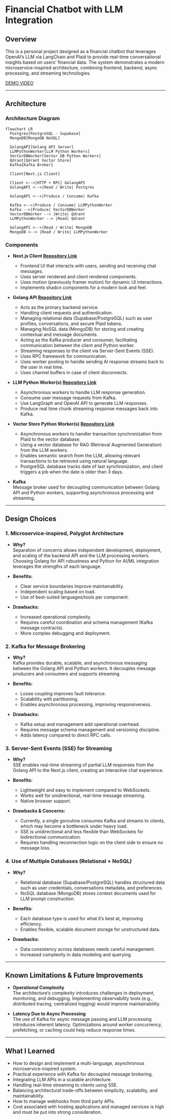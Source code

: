 # Financial Chatbot with LLM Integration

## Overview

This is a personal project designed as a financial chatbot that leverages OpenAI’s LLM via LangChain and Plaid to provide real-time conversational insights based on users' financial data. The system demonstrates a modern microservice-inspired architecture, combining frontend, backend, async processing, and streaming technologies.

[DEMO VIDEO](https://youtu.be/8TAVY58alXA)

---

## Architecture

### Architecture Diagram
```mermaid
flowchart LR
  Postgres[PostgreSQL - Supabase]
  MongoDB[MongoDB NoSQL]

  GolangAPI[Golang API Server]
  LLMPythonWorker[LLM Python Workers]
  VectorDBWorker[Vector DB Python Workers]
  Qdrant[Qdrant Vector Store]
  Kafka{Kafka Broker}

  Client[Next.js Client]

  Client <-->|HTTP + RPC| GolangAPI
  GolangAPI <-->|Read / Write| Postgres

  GolangAPI <-->|Produce / Consume| Kafka

  Kafka <-->|Produce / Consume| LLMPythonWorker
  Kafka -->|Produce| VectorDBWorker
  VectorDBWorker --> |Write| Qdrant
  LLMPythonWorker --> |Read| Qdrant

  GolangAPI <-->|Read / Write| MongoDB
  MongoDB <--> |Read / Write| LLMPythonWorker
```

### Components

- **Next.js Client [Repository Link](https://github.com/kyshu11027/financial-chatbot-client)**  
  - Frontend UI that interacts with users, sending and receiving chat messages.
  - Uses server rendered and client rendered components.
  - Uses motion (previously framer motion) for dynamic UI interactions.
  - Implements shadcn components for a modern look and feel.

- **Golang API [Repository Link](https://github.com/kyshu11027/financial-chatbot-api)**  
  - Acts as the primary backend service.
  - Handling client requests and authentication.
  - Managing relational data (Supabase/PostgreSQL) such as user profiles, conversations, and secure Plaid tokens.
  - Managing NoSQL data (MongoDB) for storing and creating contextual and message documents.
  - Acting as the Kafka producer and consumer, facilitating communication between the client and Python worker.
  - Streaming responses to the client via Server-Sent Events (SSE).
  - Uses RPC framework for communication.
  - Uses worker pooling to handle sending AI response streams back to the user in real time.
  - Uses channel buffers in case of client disconnects.

- **LLM Python Worker(s) [Repository Link](https://github.com/kyshu11027/financial-chatbot-llm)**  
  - Asynchronous workers to handle LLM response generation.
  - Consume user message requests from Kafka.
  - Use LangGraph and OpenAI API to generate LLM responses.
  - Produce real time chunk streaming response messages back into Kafka.
 
- **Vector Store Python Worker(s) [Repository Link](https://github.com/kyshu11027/financial-chatbot-vectordb-worker)**
  - Asynchronous workers to handler transaction synchronization from Plaid to the vector database.
  - Using a vector database for RAG (Retrieval Augmented Generation) from the LLM workers.
  - Enables semantic search from the LLM, allowing relevant transactions to be retrieved using natural language.
  - PostgreSQL database tracks date of last synchronization, and client triggers a job when the date is older than 3 days.
  
- **Kafka**  
  Message broker used for decoupling communication between Golang API and Python workers, supporting asynchronous processing and streaming.

---

## Design Choices

### 1. **Microservice-inspired, Polyglot Architecture**

- **Why?**  
  Separation of concerns allows independent development, deployment, and scaling of the backend API and the LLM processing workers. Choosing Golang for API robustness and Python for AI/ML integration leverages the strengths of each language.

- **Benefits:**  
  - Clear service boundaries improve maintainability.
  - Independent scaling based on load.
  - Use of best-suited languages/tools per component.

- **Drawbacks:**  
  - Increased operational complexity.
  - Requires careful coordination and schema management (Kafka message contracts).
  - More complex debugging and deployment.

### 2. **Kafka for Message Brokering**

- **Why?**  
  Kafka provides durable, scalable, and asynchronous messaging between the Golang API and Python workers. It decouples message producers and consumers and supports streaming.

- **Benefits:**  
  - Loose coupling improves fault tolerance.
  - Scalability with partitioning.
  - Enables asynchronous processing, improving responsiveness.

- **Drawbacks:**  
  - Kafka setup and management add operational overhead.
  - Requires message schema management and versioning discipline.
  - Adds latency compared to direct RPC calls.

### 3. **Server-Sent Events (SSE) for Streaming**

- **Why?**  
  SSE enables real-time streaming of partial LLM responses from the Golang API to the Next.js client, creating an interactive chat experience.

- **Benefits:**  
  - Lightweight and easy to implement compared to WebSockets.
  - Works well for unidirectional, real-time message streaming.
  - Native browser support.

- **Drawbacks & Concerns:**  
  - Currently, a single goroutine consumes Kafka and streams to clients, which may become a bottleneck under heavy load.
  - SSE is unidirectional and less flexible than WebSockets for bidirectional communication.
  - Requires handling reconnection logic on the client side to ensure no message loss.

### 4. **Use of Multiple Databases (Relational + NoSQL)**

- **Why?**  
  - Relational database (Supabase/PostgreSQL) handles structured data such as user credentials, conversations metadata, and preferences.
  - NoSQL database (MongoDB) stores context documents used for LLM prompt construction.

- **Benefits:**  
  - Each database type is used for what it’s best at, improving efficiency.
  - Enables flexible, scalable document storage for unstructured data.

- **Drawbacks:**  
  - Data consistency across databases needs careful management.
  - Increased complexity in data modeling and querying.

---

## Known Limitations & Future Improvements

- **Operational Complexity**  
  The architecture’s complexity introduces challenges in deployment, monitoring, and debugging. Implementing observability tools (e.g., distributed tracing, centralized logging) would improve maintainability.

- **Latency Due to Async Processing**  
  The use of Kafka for async message passing and LLM processing introduces inherent latency. Optimizations around worker concurrency, prefetching, or caching could help reduce response times.

---

## What I Learned

- How to design and implement a multi-language, asynchronous microservice-inspired system.
- Practical experience with Kafka for decoupled message brokering.
- Integrating LLM APIs in a scalable architecture.
- Handling real-time streaming to clients using SSE.
- Balancing architectural trade-offs between simplicity, scalability, and maintainability.
- How to manage webhooks from third party APIs.
- Cost associated with hosting applications and managed services is high and must be put into strong consideration.
